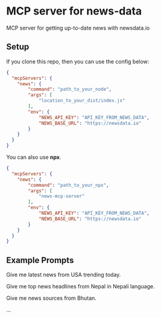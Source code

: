 # MCP server for news-data

MCP server for getting up-to-date news with newsdata.io

## Setup

If you clone this repo, then you can use the config below:

```json
{
  "mcpServers": {
    "news": {
        "command": "path_to_your_node",
        "args": [
            "location_to_your_dist/index.js"
        ],
        "env": {
            "NEWS_API_KEY": "API_KEY_FROM_NEWS_DATA",
            "NEWS_BASE_URL": "https://newsdata.io"
        }
    }
  }
}

```

You can also use <b>npx</b>.

```json
{
  "mcpServers": {
    "news": {
        "command": "path_to_your_npx",
        "args": [
            "news-mcp-server"
        ],
        "env": {
            "NEWS_API_KEY": "API_KEY_FROM_NEWS_DATA",
            "NEWS_BASE_URL": "https://newsdata.io"
        }
    }
  }
}

```




## Example Prompts

Give me latest news from USA trending today.

Give me top news headlines from Nepal in Nepali language.

Give me news sources from Bhutan.

...
